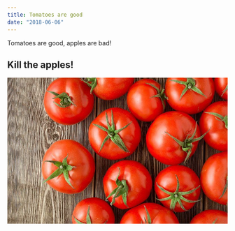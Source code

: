 ```yaml
---
title: Tomatoes are good
date: "2018-06-06"
---
```


Tomatoes are good, apples are bad! 

## Kill the apples! 

![Tasty tomatoes](./tomatoes.jpg)